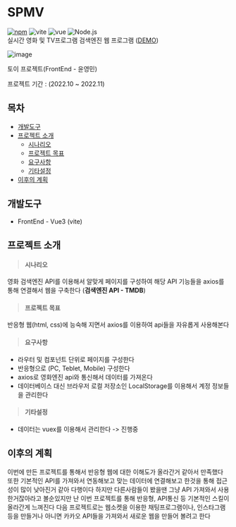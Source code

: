 # SPMV
<!-- 현 npm 버전 16.3.0 -> 버전적는곳이 없다(일단 17.0.0으로 보류 -> 추후에 현 버전으로 바꾼다) -->
[![npm](https://img.shields.io/npm/v/standard.svg)](https://www.npmjs.com/package/npm-auto-version)
![vite](https://img.shields.io/badge/Vite-646CFF)
![vue](https://img.shields.io/badge/Vue3-4FC08D)
![Node.js](https://img.shields.io/badge/Node.js-339933)
<br />
실시간 영화 및 TV프로그램 검색엔진 웹 프로그램 ([DEMO](https://spmv.netlify.app))

![image](https://user-images.githubusercontent.com/43946794/201836907-70417994-0657-4b41-9d49-d7f34ccc31ca.png)

토이 프로젝트(FrontEnd - 윤영민)

프로젝트 기간 : (2022.10 ~ 2022.11)


## 목차
* <a href="#개발도구">개발도구</a>
* <a href="#프로젝트-소개">프로젝트 소개</a>
  * <a href="#시나리오">시나리오</a>
  * <a href="#프로젝트-목표">프로젝트 목표</a>
  * <a href="#요구사항">요구사항</a>
  * <a href="#기타설정">기타설정</a>
* <a href="#이후의-계획">이후의 계획</a>


## 개발도구
* FrontEnd - Vue3 (vite)

## 프로젝트 소개
> #### 시나리오

영화 검색엔진 API를 이용해서 알맞게 페이지를 구성하여 해당 API 기능들을 axios를 통해 연결해서 웹을 구축한다 (**검색엔진 API - TMDB**)

> #### 프로젝트 목표

반응형 웹(html, css)에 능숙해 지면서 axios를 이용하여 api들을 자유롭게 사용해본다

> #### 요구사항
* 라우터 및 컴포넌트 단위로 페이지를 구성한다
* 반응형으로 (PC, Teblet, Mobile) 구성한다
* axios로 영화엔진 api와 통신해서 데이터를 가져온다
* 데이터베이스 대신 브라우저 로컬 저장소인 LocalStorage를 이용해서 계정 정보들을 관리한다

> #### 기타설정
* 데이터는 vuex를 이용해서 관리한다 -> 진행중


## 이후의 계획
이번에 만든 프로젝트를 통해서 반응형 웹에 대한 이해도가 올라간거 같아서 만족했다
또한 기본적인 API를 가져와서 연동해보고 맞는 데이터에 연결해보고 한것을 통해 접근성이 많이 낮아진거 같아 다행이다
하지만 다른사람들이 봤을땐 그냥 API 가져와서 사용한거잖아라고 볼순있지만 난 이번 프로젝트를 통해 반응형, API통신 등 기본적인 스킬이 올라간게 느껴진다
다음 프로젝트로는 웹소켓을 이용한 채팅프로그램이나, 인스타그램 등을 만들거나 아니면 카카오 API들을 가져와서 새로운 웹을 만들어 볼려고 한다
